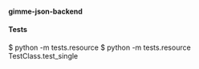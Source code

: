 #### gimme-json-backend

#### Tests
$ python -m tests.resource
$ python -m tests.resource TestClass.test_single
